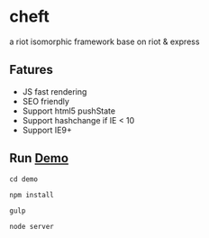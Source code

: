 # cheft
a riot isomorphic framework base on riot & express

## Fatures
* JS fast rendering
* SEO friendly
* Support html5 pushState
* Support hashchange if IE < 10
* Support IE9+

## Run [Demo](http://cheft.cn)

	cd demo

	npm install

    gulp

    node server